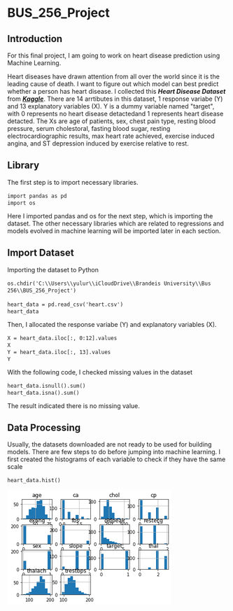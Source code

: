# BUS_256_Project

## Introduction

For this final project, I am going to work on heart disease prediction using Machine Learning.

Heart diseases have drawn attention from all over the world since it is the leading cause of death. I want to figure out which model can best predict whether a person has heart disease. I collected this **_Heart Disease Dataset_** from [**_Kaggle_**](https://www.kaggle.com/ronitf/heart-disease-uci). There are 14 arrtibutes in this dataset, 1 response variabe (Y) and 13 explanatory variables (X). Y is a dummy variable named "target", with 0 represents no heart disease detactedand 1 represents heart disease detacted. The Xs are age of patients, sex, chest pain type, resting blood pressure, serum cholestoral, fasting blood sugar, resting electrocardiographic results, max heart rate achieved, exercise induced angina, and ST depression induced by exercise relative to rest.

## Library

The first step is to import necessary libraries.
```
import pandas as pd
import os
```
Here I imported pandas and os for the next step, which is importing the dataset. The other necessary libraries which are related to regressions and models evolved in machine learning will be imported later in each section.

## Import Dataset

Importing the dataset to Python
```
os.chdir('C:\\Users\\yulur\\iCloudDrive\\Brandeis University\\Bus 256\\BUS_256_Project')

heart_data = pd.read_csv('heart.csv')
heart_data
```
Then, I allocated the response variabe (Y) and explanatory variables (X).
```
X = heart_data.iloc[:, 0:12].values
X
Y = heart_data.iloc[:, 13].values
Y
```
With the following code, I checked missing values in the dataset
```
heart_data.isnull().sum()
heart_data.isna().sum()
```
The result indicated there is no missing value.

## Data Processing

Usually, the datasets downloaded are not ready to be used for building models. There are few steps to do before jumping into machine learning. I first created the histograms of each variable to check if they have the same scale
```
heart_data.hist()
```
![alt text](https://github.com/luruihatescoding/BUS_256_Project/blob/main/histogram.png?raw=true)

